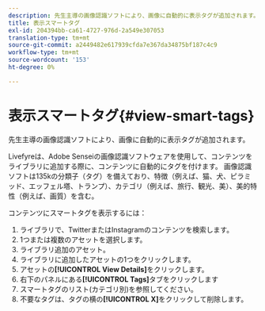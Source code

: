 ```yaml
---
description: 先生主導の画像認識ソフトにより、画像に自動的に表示タグが追加されます。
title: 表示スマートタグ
exl-id: 204394bb-ca61-4727-976d-2a549e307053
translation-type: tm+mt
source-git-commit: a2449482e617939cfda7e367da34875bf187c4c9
workflow-type: tm+mt
source-wordcount: '153'
ht-degree: 0%

---
```


# 表示スマートタグ{#view-smart-tags}

先生主導の画像認識ソフトにより、画像に自動的に表示タグが追加されます。

Livefyreは、Adobe Senseiの画像認識ソフトウェアを使用して、コンテンツをライブラリに追加する際に、コンテンツに自動的にタグを付けます。 画像認識ソフトは135kの分類子（タグ）を備えており、特徴（例えば、猫、犬、ピラミッド、エッフェル塔、トランプ）、カテゴリ（例えば、旅行、観光、美）、美的特性（例えば、画質）を含む。

コンテンツにスマートタグを表示するには：

1. ライブラリで、TwitterまたはInstagramのコンテンツを検索します。
1. 1つまたは複数のアセットを選択します。
1. ライブラリ追加のアセット。
1. ライブラリに追加したアセットの1つをクリックします。
1. アセットの&#x200B;**[!UICONTROL View Details]**&#x200B;をクリックします。
1. 右下のパネルにある&#x200B;**[!UICONTROL Tags]**&#x200B;タブをクリックします
1. スマートタグのリスト(カテゴリ別)を参照してください。
1. 不要なタグは、タグの横の&#x200B;**[!UICONTROL X]**&#x200B;をクリックして削除します。
